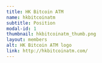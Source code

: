 ```yaml
---
title: HK Bitcoin ATM
name: hkbitcoinatm
subtitle: Position
modal-id: 1
thumbnail: hkbitcoinatm_thumb.png
layout: members
alt: HK Bitcoin ATM logo
link: http://hkbitcoinatm.com/
---
```

